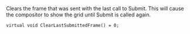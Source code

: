 Clears the frame that was sent with the last call to Submit. This will cause the compositor to show the grid until Submit is called again.

	virtual void ClearLastSubmittedFrame() = 0;
